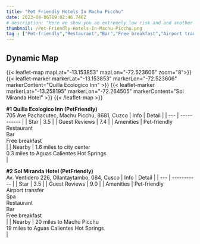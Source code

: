 ```yaml
---
title: "Pet Friendly Hotels In Machu Picchu"
date: 2023-08-06T19:02:46.746Z
# description: "Here we show you an extremely low risk and and another medium risk approach to earn passive income "
thumbnail: /Pet-Friendly-Hotels-In-Machu-Picchu.png
tag : ["Pet-friendly","Restaurant","Bar","Free breakfast","Airport transfer","Spa"]
---
```


## Dynamic Map
{{< leaflet-map  mapLat="-13.153853" mapLon="-72.523606" zoom="8">}}
    {{< leaflet-marker markerLat="-13.153853" markerLon="-72.523606" markerContent="Quilla Ecologico Inn" >}}
    {{< leaflet-marker markerLat="-13.258195" markerLon="-72.264505" markerContent="Sol Miranda Hotel" >}}
{{< /leaflet-map >}}


**#1 Quilla Ecologico Inn (PetFriendly)**<br>705 Ave Pachacutec, Machu Picchu, 8681, Cuzco
| Info | Detail |
| --- | ----------- |
| Star | 3.5 |
| Guest Reviews | 7.4 |
| Amenities | Pet-friendly<br>Restaurant<br>Bar<br>Free breakfast<br> |
| Nearby | 1.6 miles to city center<br>0.3 miles to Aguas Calientes Hot Springs<br> |

**#2 Sol Miranda Hotel (PetFriendly)**<br>Av. Ventidero 226, Ollantaytambo, 084, Cusco
| Info | Detail |
| --- | ----------- |
| Star | 3.5 |
| Guest Reviews | 9.0 |
| Amenities | Pet-friendly<br>Airport transfer<br>Spa<br>Restaurant<br>Bar<br>Free breakfast<br> |
| Nearby | 20 miles to Machu Picchu<br>19 miles to Aguas Calientes Hot Springs<br> |

